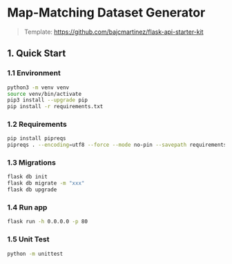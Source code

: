 # Map-Matching Dataset Generator

> Template: https://github.com/bajcmartinez/flask-api-starter-kit

## 1. Quick Start

### 1.1 Environment

```bash
python3 -m venv venv
source venv/bin/activate
pip3 install --upgrade pip
pip install -r requirements.txt
```

### 1.2 Requirements

```bash
pip install pipreqs
pipreqs . --encoding=utf8 --force --mode no-pin --savepath requirements-pipreqs.txt
```

### 1.3 Migrations
```bash
flask db init
flask db migrate -m "xxx"
flask db upgrade
```
### 1.4 Run app
```bash
flask run -h 0.0.0.0 -p 80
```

### 1.5 Unit Test
```bash
python -m unittest
```